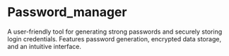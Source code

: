 # Password_manager
A user-friendly tool for generating strong passwords and securely storing login credentials. Features password generation, encrypted data storage, and an intuitive interface.

